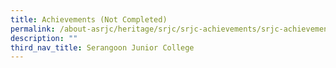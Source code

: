 ```yaml
---
title: Achievements (Not Completed)
permalink: /about-asrjc/heritage/srjc/srjc-achievements/srjc-achievements-2018/
description: ""
third_nav_title: Serangoon Junior College
---
```

